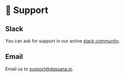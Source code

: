 # 🙋 Support

## Slack

You can ask for support in our active [slack community](https://join.slack.com/t/dassanacommunity/shared_invite/zt-teo6d5ed-xkWDNSaH4m6pC8PAJnrD8g).

## Email

Email us to support@dassana.io.
